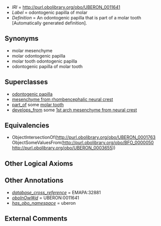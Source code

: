  * *IRI* = http://purl.obolibrary.org/obo/UBERON_0011641
 * *Label* = odontogenic papilla of molar
 * *Definition* = An odontogenic papilla that is part of a molar tooth [Automatically generated definition].

## Synonyms

 * molar mesenchyme
 * molar odontogenic papilla
 * molar tooth odontogenic papilla
 * odontogenic papilla of molar tooth

## Superclasses

 * [odontogenic papilla](../../UBERON/63/UBERON_0001763.md)
 * [mesenchyme from rhombencephalic neural crest](../../UBERON/58/UBERON_0010258.md)
 * [part_of](../../BFO/50/BFO_0000050.md) some [molar tooth](../../UBERON/55/UBERON_0003655.md)
 * [develops_from](../../RO/02/RO_0002202.md) some [1st arch mesenchyme from neural crest](../../UBERON/59/UBERON_0010259.md)

## Equivalencies

 * ObjectIntersectionOf(<http://purl.obolibrary.org/obo/UBERON_0001763> ObjectSomeValuesFrom(<http://purl.obolibrary.org/obo/BFO_0000050> <http://purl.obolibrary.org/obo/UBERON_0003655>))

## Other Logical Axioms


## Other Annotations

 * *[database_cross_reference](../../ef/oboInOwl#hasDbXref.md)* = EMAPA:32881
 * *[oboInOwl#id](../../id/oboInOwl#id.md)* = UBERON:0011641
 * *[has_obo_namespace](../../ce/oboInOwl#hasOBONamespace.md)* = uberon

## External Comments

